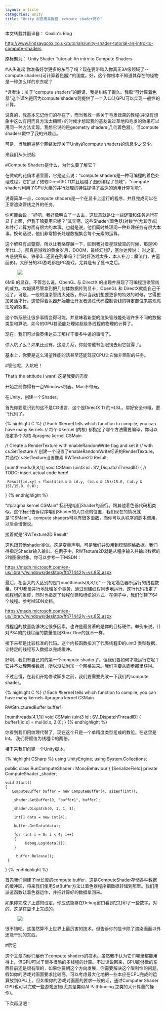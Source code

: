 ```yaml
---
layout: article
categories: unity
title: "Unity 材质简易教程：compute shader简介"
---
```


本文转载并翻译自：
Coxlin's Blog 

<a href="http://www.lindsaygcox.co.uk/tutorials/unity-shader-tutorial-an-intro-to-compute-shaders">http://www.lindsaygcox.co.uk/tutorials/unity-shader-tutorial-an-intro-to-compute-shaders</a>

原标题为：
Unity Shader Tutorial: An intro to Compute Shaders


#从头说起
你准备好学更多的东西了吗？现在要带踏入你真正3A级领域了--compute shaders(可计算着色器)*的国度。好，这个你根本不知道其存在的怪物是一种怎么样的东东呢？

*译者注：关于“compute shaders”的翻译，我是纠结了很久。我取“可计算着色器”这个译名是因为compute shaders则提供了一个入口让GPU可以实现一般性的计算。


说真的，我基本忘记他们的存在了，而当我找一些关于毛发效果的教程(并没有想象中这么有用而且方法太糟糕) 的时候才想起我的基友说过草地和毛发的效果可以用同一种方法实现。我想它说的是geometry shaders(几何着色器)，但compute shaders戳中了我的兴趣点。


可是，当我翻遍整个网络发现关于Unity的compute shaders的信息少之又少。

来我们从头说起

#Compute Shaders是什么，为什么要了解它？

在微软的花俏术语里面，它是这么说：“compute shaders是一种可编程的着色处理过程，它扩展了微软Direct3D 11并且超越了图形编程了领域”，“compute shaders利用了GPU大量的并行处理的特性提供了高速的通用计算功能”。

说得简单一点，compute shaders是一个在显卡上运行的程序，并且完成可以在正常渲染管线之外的任务。

你可能会说：“好吧，我好像明白了一丢丢，这玩意就是让一些逻辑和任务运行在显卡上面，但我干嘛要用它呢？”其实啊，这些Shader(着色器)对数学(尤其浮点)和并行计算方面有很大的本事。也就是说，他们同时处理同一种处理任务有很大本事。换句话说，他们非常擅长处理数据集合每个元素的运算。


这个解释有点蹩脚，所以让我略穿越一下，回到我对着星球放空的时候，那是90年代(...)。那真是游戏的黄金岁月，DOOM，最终幻想7，塞尔达传说： 时之笛，古惑狼赛车，铁拳3...还要在列举吗？(当时好游戏太多，本人补刀：魔法门，古墓丽影)。大部分的3D游戏都是PC游戏，尤其是有了显卡之后。


<figure>
	<img src="{{ site.url }}/images/2016-05-07-IntroComputeShaders/rqia6ff.jpg">
</figure>


6MB 的显存。不管怎么说，OpenGL 与 DirectX 的出现并展现了可编程渲染管线的威力。攻城狮尽管拿到把几何体数据传到显卡，OpenGL 和 DirectX就能自己干活了。可是，一般的渲染管线太死板，所以当我们想要更多的特效的时候，它得更加灵活才行。这使得着色器开始能让开发者通过代码控制管线的特定部位来实现魔法般的效果。


这个新系统让很多事情变得可能。并意味着新型的渲染管线能处理许多不同的数据类型和算法，如今的GPU甚至能处理如超级多线程的物理的计算了。


现在，我们可以像英伟达员工那样干很多牛逼的事情了。


你入坑了么？如果还没有，这没关系，你就带戴有色眼镜去用它就得了。


基本上，你要是这么渴望性能的话甚至还能驾驭CPU让它做非图形的任务。

#管他呢，入坑吧！

That’s the attitude I want!
这是我要的态度


开始之前你得有一台Windows机器。Mac不带玩。

在Unity，创建一个Shader。

首先你要意识到的这不是CG语言，这个是DirectX 11 的HLSL。绑好安全带哦，要飞代码了。

{% highlight C %}
// Each #kernel tells which function to compile; you can have many kernels
// 每个 #kernel (内核) 都指定了哪个方法需要编译，你可以指定多个内核
#pragma kernel CSMain

// Create a RenderTexture with enableRandomWrite flag and set it
// with cs.SetTexture
// 创建一个设置了enableRandomWrite标识的RenderTexture，并通过cs.SetTexture设置像素
RWTexture2D<float4> Result;

[numthreads(8,8,1)]
void CSMain (uint3 id : SV_DispatchThreadID)
{
     // TODO: insert actual code here!

     Result[id.xy] = float4(id.x & id.y, (id.x & 15)/15.0, (id.y & 15)/15.0, 0.0);
}
{% endhighlight %}


 “#pragma kernel CSMain” 标识是咱们Shader的首行。跟其他着色器代码相类似。这个标识告诉程序咱们Shader的入口点的位置，我们现在的情况就是“CSMain”。compute shaders可以有很多函数，而你可以从程序的脚本调用。以后会慢慢说。


接着就是“RWTexture2D<float4> Result”


这也跟其他shader类似。这是变量声明。可是我们并没用到模型网格数据。我们得指定Shader输入输出。在例子中，RWTexture2D就是从程序输入并输出数据的2维图像对象。你可以参考一下MSDN：

<a href="https://msdn.microsoft.com/en-gb/library/windows/desktop/ff471505(v=vs.85).aspx">https://msdn.microsoft.com/en-us/library/windows/desktop/ff471442(v=vs.85).aspx</a>

最后，相当大的大区别的是"[numthreads(8,8,1)]" -- 指定着色器所运行的线程数量。GPU都爱并行地处理多个事务，通过创建线程同步地运行。这行代码指定了线程组的维度，同时也指定了线程创建和组织的方式。在例子中，我们创建了64个线程。参考MSDN文档。

<a href="https://msdn.microsoft.com/en-us/library/windows/desktop/ff471442(v=vs.85).aspx">https://msdn.microsoft.com/en-us/library/windows/desktop/ff471442(v=vs.85).aspx</a>


线程组的数量能够决定很多因素，也许是最显著的是你的目标硬件。举例来说，针对PS4的的线程组的数量值跟Xbox One的就不一样。


接下来都是比较标准的代码。这个内核函数指派了代表线程ID的uint3 类型数据，让特定的线程写入数据以完成缓冲。


好咧，我们有自己的的第一个compute shader了。但我们要如何才能运行它呢？它并不处理网格数据，所以没法附加一个网格进来。我们需要从脚步那里获得。


不过且慢，在我们开始修改脚步之前，我们要需要先改一下我们的compute shader。

{% highlight C %}
// Each #kernel tells which function to compile; you can have many kernels
#pragma kernel CSMain

RWStructuredBuffer<int> buffer1;
 
[numthreads(4,1,1)]
void CSMain (uint3 id : SV_DispatchThreadID)
{
    buffer1[id.x] = mul(id.x, 2.0);
}
{% endhighlight %}


你看到我们用纹理代替了。现在这个只是一个单精度类型组成的数组，在这里是Int。 我们将赋值为线程ID的两倍。

接下来我们创建一个Unity脚本。

{% highlight CSharp %}
using UnityEngine;
using System.Collections;

public class RunComputeShader : MonoBehaviour
{
    [SerializeField]
    private ComputeShader _shader;

    void Start()
    {
       ComputeBuffer buffer = new ComputeBuffer(4, sizeof(int));

       _shader.SetBuffer(0, "buffer1", buffer);

       _shader.Dispatch(0, 1, 1, 1);

        int[] data = new int[4];

        buffer.GetData(data);

        for (int i = 0; i < 4; i++)
        {
             Debug.Log(data[i]);
        }

         buffer.Release();
     }
}
{% endhighlight %}


首先我们创建了int长度的compute buffer，这是ComputeShader存储各种数据的缓冲区，将来我们使用SetBuffer方法让着色器程序把数据转储到那里。我们用派遣函数让着色器运作，并把计算好的数据拿回来。


如果你完成了上述的设定，你应该能够在Debug窗口看到它打印了一些数字。对的，这是在显卡上完成的。

<figure>
	<img src="{{ site.url }}/images/2016-05-07-IntroComputeShaders/i2iqIfj.gif">
</figure>


很不错吧。这虽然算不上世界上最厉害的技术，但告诉你的显卡除了渲染画面以外还能干别的东西。

#后记

这个文章向你们展示了compute shaders的技术。虽然我不认为它们哪里都能用得上，但GPU可以干很多很酷的多线程的计算。不过话说回来，GPU能够做的东西目前还是很有限的，如果你要朝这个方向发展，你需要解决这个限制性的问题。假如你的游戏对画面要求比较高，可以考虑最大化地把一些本应在CPU完成的运算放到GPU上。但如果你的游戏对画面的要求一般的话，通过Computer Shader GPU也可以完成一些游戏逻辑(尤其是类似AI Pathfinding 之类的大计算量的操作)。

下次再见吧！